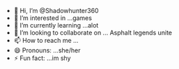 - 👋 Hi, I’m @Shadowhunter360
- 👀 I’m interested in ...games
- 🌱 I’m currently learning ...alot
- 💞️ I’m looking to collaborate on ... Asphalt legends unite
- 📫 How to reach me ...
- 😄 Pronouns: ...she/her
- ⚡ Fun fact: ...im shy

<!---
Shadowhunter360/Shadowhunter360 is a ✨ special ✨ repository because its `README.md` (this file) appears on your GitHub profile.
You can click the Preview link to take a look at your changes.
--->

